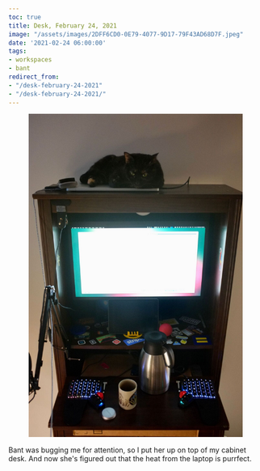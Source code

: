 ```yaml
---
toc: true
title: Desk, February 24, 2021
image: "/assets/images/2DFF6CD0-0E79-4077-9D17-79F43AD68D7F.jpeg"
date: '2021-02-24 06:00:00'
tags:
- workspaces
- bant
redirect_from:
- "/desk-february-24-2021"
- "/desk-february-24-2021/"
---
```


<figure class="kg-card kg-image-card"><img src="/assets/images/2DFF6CD0-0E79-4077-9D17-79F43AD68D7F.jpeg" /></figure>

Bant was bugging me for attention, so I put her up on top of my cabinet desk. And now she's figured out that the heat from the laptop is purrfect.

